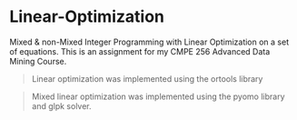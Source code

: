 # Linear-Optimization
Mixed &amp; non-Mixed Integer Programming with Linear Optimization on a set of equations. This is an assignment for my CMPE 256 Advanced Data Mining Course.

> Linear optimization was implemented using the ortools library


> Mixed linear optimization was implemented using the pyomo library and glpk solver.
